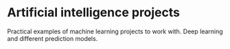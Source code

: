 # Artificial intelligence projects
Practical examples of machine learning projects to work with. 
Deep learning and different prediction models.
